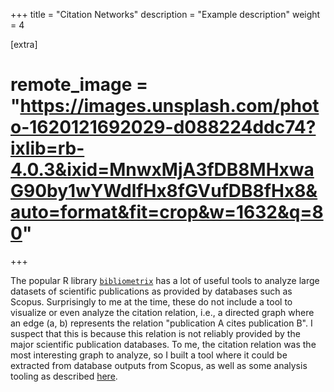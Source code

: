 +++
title = "Citation Networks"
description = "Example description"
weight = 4

[extra]
# remote_image = "https://images.unsplash.com/photo-1620121692029-d088224ddc74?ixlib=rb-4.0.3&ixid=MnwxMjA3fDB8MHxwaG90by1wYWdlfHx8fGVufDB8fHx8&auto=format&fit=crop&w=1632&q=80"
+++

The popular R library [`bibliometrix`](https://www.bibliometrix.org/home/) has a lot of useful tools to analyze large datasets of scientific publications as provided by databases such as Scopus.
Surprisingly to me at the time, these do not include a tool to visualize or even analyze the citation relation, i.e., a directed graph where an edge (a, b) represents the relation "publication A cites publication B".
I suspect that this is because this relation is not reliably provided by the major scientific publication databases.
To me, the citation relation was the most interesting graph to analyze, so I built a tool where it could be extracted from database outputs from Scopus, as well as some analysis tooling as described [here](https://arxiv.org/abs/cs/0309023).
